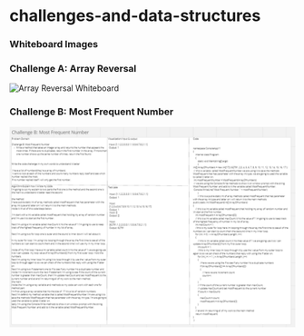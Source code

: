 # challenges-and-data-structures
### Whiteboard Images

### Challenge A: Array Reversal
![Array Reversal Whiteboard](images/code-challenge1/link_to_image)

### Challenge B: Most Frequent Number
![Most Frequent Number Whiteboard](./images/code-challenge2/cc2Miro.png)